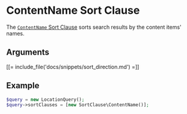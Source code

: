 # ContentName Sort Clause

The [`ContentName` Sort Clause](https://github.com/ibexa/core/blob/main/src/contracts/Repository/Values/Content/Query/SortClause/ContentName.php)
sorts search results by the content items' names.

## Arguments

[[= include_file('docs/snippets/sort_direction.md') =]]

## Example

``` php
$query = new LocationQuery();
$query->sortClauses = [new SortClause\ContentName()];
```
